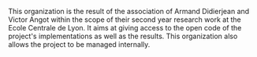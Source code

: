 This organization is the result of the association of Armand Didierjean and Victor Angot within the scope of their second year research work at the Ecole Centrale de Lyon. It aims at giving access to the open code of the project's implementations as well as the results. This organization also allows the project to be managed internally.
